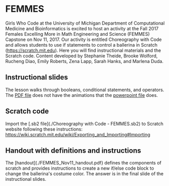 # FEMMES

Girls Who Code at the University of Michigan Department of Computational Medicine and Bioinformatics is excited to host an activity at the Fall 2017 Females Excelling More in Math Engineering and Science (FEMMES) Capstone on Nov 11, 2017. Our activity is entitled Choreography with Code and allows students to use if statements to control a ballerina in Scratch (https://scratch.mit.edu). Here you will find instructional materials and the Scratch code. Content developed by Stephanie Theide, Brooke Wolford, Rucheng Diao, Emily Roberts, Zena Lapp, Sarah Hanks, and Marlena Duda.

## Instructional slides 
The lesson walks through booleans, conditional statements, and operators. The [PDF file](./Choreography_with_Code_FEMMES_Nov_11_2017.pdf) does not have the animations that the [powerpoint file](./Choreography_with_Code_FEMMES_Nov_11_2017.pptx) does.

## Scratch code
Import the [.sb2 file](./Choreography with Code - FEMMES.sb2) to Scratch website following these instructions: https://wiki.scratch.mit.edu/wiki/Exporting_and_Importing#Importing

## Handout with definitions and instructions
The [handout](./FEMMES_Nov11_handout.pdf} defines the components of scratch and provides instructions to create a new if/else code block to change the ballerina's costume color. The answer is in the final slide of the instructional slides.
